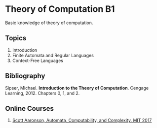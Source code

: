 # Theory of Computation B1
Basic knowledge of theory of computation.

## Topics
1.	Introduction 
2.	Finite Automata and Regular Languages
3.	Context-Free Languages

## Bibliography
Sipser, Michael. **Introduction to the Theory of Computation**. Cengage Learning, 2012.  Chapters 0, 1, and 2.

## Online Courses
1. [Scott Aaronson, Automata, Computability, and Complexity. MIT 2017](https://www.youtube.com/playlist?list=PLmUkKyGlHupqtANK5Pmo1gjLlmW1pF1q7)